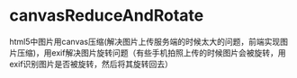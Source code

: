 # canvasReduceAndRotate
html5中图片用canvas压缩(解决图片上传服务端的时候太大的问题，前端实现图片压缩)，用exif解决图片旋转问题（有些手机拍照上传的时候图片会被旋转，用exif识别图片是否被旋转，然后将其旋转回去）
